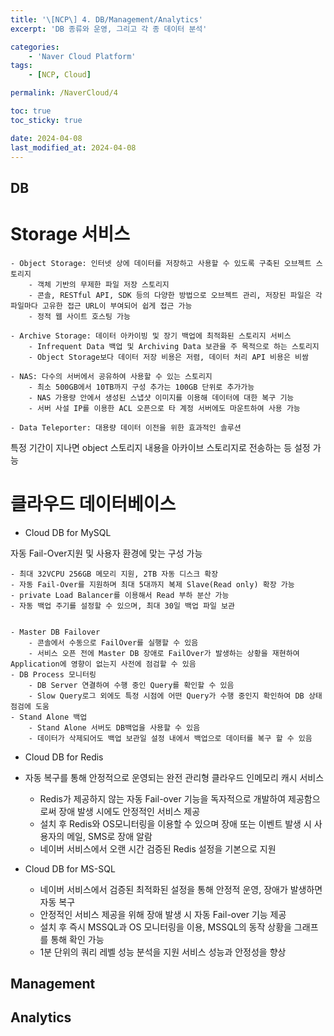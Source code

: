 ```yaml
---
title: '\[NCP\] 4. DB/Management/Analytics'
excerpt: 'DB 종류와 운영, 그리고 각 종 데이터 분석'

categories:
    - 'Naver Cloud Platform'
tags:
    - [NCP, Cloud]

permalink: /NaverCloud/4

toc: true
toc_sticky: true

date: 2024-04-08
last_modified_at: 2024-04-08
---
```


## DB

# Storage 서비스

    - Object Storage: 인터넷 상에 데이터를 저장하고 사용할 수 있도록 구축된 오브젝트 스토리지
    	- 객체 기반의 무제한 파일 저장 스토리지
    	- 콘솔, RESTful API, SDK 등의 다양한 방법으로 오브젝트 관리, 저장된 파일은 각 파일마다 고유한 접근 URL이 부여되어 쉽게 접근 가능
    	- 정적 웹 사이트 호스팅 가능

    - Archive Storage: 데이터 아카이빙 및 장기 백업에 최적화된 스토리지 서비스
    	- Infrequent Data 백업 및 Archiving Data 보관을 주 목적으로 하는 스토리지
    	- Object Storage보다 데이터 저장 비용은 저렴, 데이터 처리 API 비용은 비쌈

    - NAS: 다수의 서버에서 공유하여 사용할 수 있는 스토리지
    	- 최소 500GB에서 10TB까지 구성 추가는 100GB 단위로 추가가능
    	- NAS 가용량 안에서 생성된 스냅샷 이미지를 이용해 데이터에 대한 복구 기능
    	- 서버 사설 IP를 이용한 ACL 오픈으로 타 계정 서버에도 마운트하여 사용 가능

    - Data Teleporter: 대용량 데이터 이전을 위한 효과적인 솔루션

특정 기간이 지나면 object 스토리지 내용을 아카이브 스토리지로 전송하는 등 설정 가능

# 클라우드 데이터베이스

-   Cloud DB for MySQL

자동 Fail-Over지원 및 사용자 환경에 맞는 구성 가능

    - 최대 32VCPU 256GB 메모리 지원, 2TB 자동 디스크 확장
    - 자동 Fail-Over를 지원하며 최대 5대까지 복제 Slave(Read only) 확장 가능
    - private Load Balancer를 이용해서 Read 부하 분산 가능
    - 자동 백업 주기를 설정할 수 있으며, 최대 30일 백업 파일 보관


    - Master DB Failover
    	- 콘솔에서 수동으로 FailOver를 실행할 수 있음
    	- 서비스 오픈 전에 Master DB 장애로 FailOver가 발생하는 상황을 재현하여 Application에 영향이 없는지 사전에 점검할 수 있음
    - DB Process 모니터링
    	- DB Server 연결하여 수행 중인 Query를 확인할 수 있음
    	- Slow Query로그 외에도 특정 시점에 어떤 Query가 수행 중인지 확인하여 DB 상태 점검에 도움
    - Stand Alone 백업
    	- Stand Alone 서버도 DB백업을 사용할 수 있음
    	- 데이터가 삭제되어도 백업 보관일 설정 내에서 백업으로 데이터를 복구 할 수 있음

-   Cloud DB for Redis

-   자동 복구를 통해 안정적으로 운영되는 완전 관리형 클라우드 인메모리 캐시 서비스

    -   Redis가 제공하지 않는 자동 Fail-over 기능을 독자적으로 개발하여 제공함으로써 장애 발생 시에도 안정적인 서비스 제공
    -   설치 후 Redis와 OS모니터링을 이용할 수 있으며 장애 또는 이벤트 발생 시 사용자의 메일, SMS로 장애 알람
    -   네이버 서비스에서 오랜 시간 검증된 Redis 설정을 기본으로 지원

-   Cloud DB for MS-SQL

    -   네이버 서비스에서 검증된 최적화된 설정을 통해 안정적 운영, 장애가 발생하면 자동 복구
    -   안정적인 서비스 제공을 위해 장애 발생 시 자동 Fail-over 기능 제공
    -   설치 후 즉시 MSSQL과 OS 모니터링을 이용, MSSQL의 동작 상황을 그래프를 통해 확인 가능
    -   1분 단위의 쿼리 레벨 성능 분석을 지원 서비스 성능과 안정성을 향상

## Management

## Analytics
